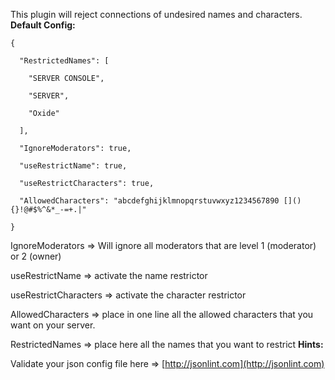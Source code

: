 This plugin will reject connections of undesired names and characters.
**Default Config:**

````
{

  "RestrictedNames": [

    "SERVER CONSOLE",

    "SERVER",

    "Oxide"

  ],

  "IgnoreModerators": true,

  "useRestrictName": true,

  "useRestrictCharacters": true,

  "AllowedCharacters": "abcdefghijklmnopqrstuvwxyz1234567890 [](){}!@#$%^&*_-=+.|"

}
````

IgnoreModerators => Will ignore all moderators that are level 1 (moderator) or 2 (owner)

useRestrictName => activate the name restrictor

useRestrictCharacters => activate the character restrictor

AllowedCharacters => place in one line all the allowed characters that you want on your server.

RestrictedNames => place here all the names that you want to restrict
**Hints:**

Validate your json config file here => [http://jsonlint.com](http://jsonlint.com)